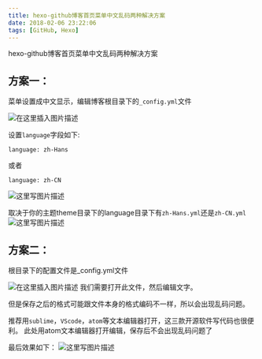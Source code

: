 ```yaml
---
title: hexo-github博客首页菜单中文乱码两种解决方案
date: 2018-02-06 23:22:06
tags: [GitHub, Hexo]
---
```


hexo-github博客首页菜单中文乱码两种解决方案
<!--more-->
## 方案一：

菜单设置成中文显示，编辑博客根目录下的`_config.yml`文件

![在这里插入图片描述](https://upload-images.jianshu.io/upload_images/6280966-ba05e4d7b005b886.png?imageMogr2/auto-orient/strip%7CimageView2/2/w/704/format/webp)


设置`language`字段如下:
```
language: zh-Hans
```
或者
```
language: zh-CN
```
![这里写图片描述](https://upload-images.jianshu.io/upload_images/6280966-9d29614e5ae7bf3e.png?imageMogr2/auto-orient/strip%7CimageView2/2/w/573/format/webp)


取决于你的主题theme目录下的language目录下有`zh-Hans.yml`还是`zh-CN.yml`![这里写图片描述](https://upload-images.jianshu.io/upload_images/6280966-5ba1bdb068d647a0.png?imageMogr2/auto-orient/strip%7CimageView2/2/w/676/format/webp)







## 方案二：

根目录下的配置文件是_config.yml文件


![在这里插入图片描述](https://upload-images.jianshu.io/upload_images/6280966-7bd69c77ce45ca98.png?imageMogr2/auto-orient/strip%7CimageView2/2/w/704/format/webp)
我们需要打开此文件，然后编辑文字。

但是保存之后的格式可能跟文件本身的格式编码不一样，所以会出现乱码问题。

推荐用`sublime`，`VScode`，`atom`等文本编辑器打开，这三款开源软件写代码也很便利。
此处用atom文本编辑器打开编辑，保存后不会出现乱码问题了

最后效果如下：
![这里写图片描述](https://upload-images.jianshu.io/upload_images/6280966-e7aa62b4bfa64413.png?imageMogr2/auto-orient/strip%7CimageView2/2/w/573/format/webp)
